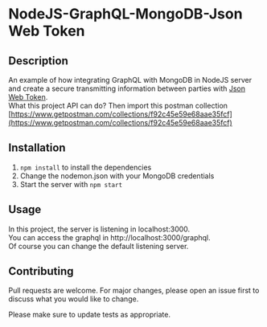 # NodeJS-GraphQL-MongoDB-Json Web Token

## Description

An example of how integrating GraphQL with MongoDB in NodeJS server and create a secure transmitting information between parties with [Json Web Token](https://jwt.io).  
What this project API can do? Then import this postman collection [https://www.getpostman.com/collections/f92c45e59e68aae35fcf](https://www.getpostman.com/collections/f92c45e59e68aae35fcf)


## Installation
1. `npm install` to install the dependencies
2.  Change the nodemon.json with your MongoDB credentials
3. Start the server with `npm start`

## Usage

In this project, the server is listening in localhost:3000.  
You can access the graphql in http://localhost:3000/graphql.  
Of course you can change the default listening server.

## Contributing
Pull requests are welcome. For major changes, please open an issue first to discuss what you would like to change.

Please make sure to update tests as appropriate.


